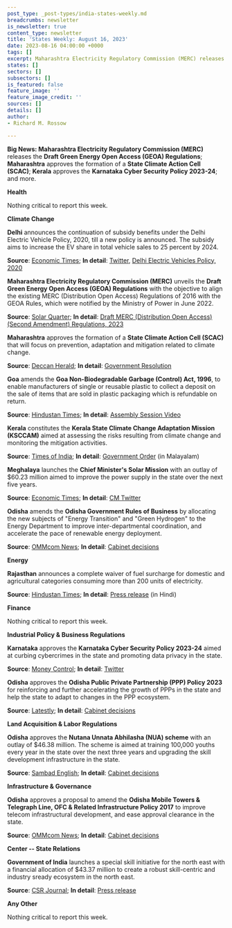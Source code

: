 ```yaml
---
post_type: _post-types/india-states-weekly.md
breadcrumbs: newsletter
is_newsletter: true
content_type: newsletter
title: 'States Weekly: August 16, 2023'
date: 2023-08-16 04:00:00 +0000
tags: []
excerpt: Maharashtra Electricity Regulatory Commission (MERC) releases the Draft Green Energy Open Access (GEOA) Regulations; Maharashtra approves the formation of a State Climate Action Cell (SCAC); Kerala constitutes the Kerala State Climate Change Adaptation Mission (KSCCAM); Karnataka approves the Karnataka Cyber Security Policy 2023-24; and more
states: []
sectors: []
subsectors: []
is_featured: false
feature_image: ''
feature_image_credit: ''
sources: []
details: []
author:
- Richard M. Rossow

---
```

**Big News: Maharashtra Electricity Regulatory Commission (MERC)** releases the **Draft Green Energy Open Access (GEOA) Regulations**; **Maharashtra** approves the formation of a **State Climate Action Cell (SCAC)**; **Kerala** approves the **Karnataka Cyber Security Policy 2023-24**; and more.

**Health**

Nothing critical to report this week. 

**Climate Change**

**Delhi** announces the continuation of subsidy benefits under the Delhi Electric Vehicle Policy, 2020, till a new policy is announced. The subsidy aims to increase the EV share in total vehicle sales to 25 percent by 2024. 

**Source**: [Economic Times](https://energy.economictimes.indiatimes.com/news/power/subsidy-under-existing-electric-vehicle-policy-to-continue-till-new-one-gets-notified-delhi-transport-minister/102517228); **In detail**: [Twitter](https://twitter.com/kgahlot/status/1689152732190633984?ref_src=twsrc%5Etfw), [Delhi Electric Vehicles Policy, 2020](https://allindiaev.com/wp-content/uploads/2022/05/Delhi-EV-Policy-07-08-2020.pdf)

**Maharashtra Electricity Regulatory Commission (MERC)** unveils the **Draft Green Energy Open Access (GEOA) Regulations** with the objective to align the existing MERC (Distribution Open Access) Regulations of 2016 with the GEOA Rules, which were notified by the Ministry of Power in June 2022. 

**Source**: [Solar Quarter](https://solarquarter.com/2023/08/10/merc-proposes-draft-regulations-for-green-energy-open-access-in-maharashtra/); **In detail**: [Draft MERC (Distribution Open Access) (Second Amendment) Regulations, 2023](https://merc.gov.in/wp-content/uploads/2023/08/Draft-EM-to-2nd-Amendment-DOA-Green-Energy-2023-5-1.pdf)

**Maharashtra** approves the formation of a **State Climate Action Cell (SCAC)** that will focus on prevention, adaptation and mitigation related to climate change. 

**Source**: [Deccan Herald](https://www.deccanherald.com/india/maharashtra/maharashtra-government-forms-climate-action-cell-2642047); **In detail**: [Government Resolution](https://acrobat.adobe.com/id/urn:aaid:sc:va6c2:1e7f0d96-7123-4b36-b380-e12189f8efa4)

**Goa** amends the **Goa Non-Biodegradable Garbage (Control) Act, 1996**, to enable manufacturers of single or reusable plastic to collect a deposit on the sale of items that are sold in plastic packaging which is refundable on return. 

**Source**: [Hindustan Times](https://www.hindustantimes.com/cities/others/goa-assembly-passes-amendment-to-encourage-return-of-plastic-packaging-for-refund-as-recycling-efforts-fail-101691594235904.html); **In detail**: [Assembly Session Video](https://www.youtube.com/watch?v=5G0NaVXYkFw)

**Kerala** constitutes the **Kerala State Climate Change Adaptation Mission (KSCCAM)** aimed at assessing the risks resulting from climate change and monitoring the mitigation activities. 

**Source**: [Times of India](https://timesofindia.indiatimes.com/city/thiruvananthapuram/kerala-forms-climate-change-adaptation-mission/articleshow/102568174.cms); **In detail**: [Government Order](https://kspcb.kerala.gov.in/assets/uploads/widget/notifications/ksccam-ORDER_04-08-2023.pdf) (in Malayalam)

**Meghalaya** launches the **Chief Minister's Solar Mission** with an outlay of $60.23 million aimed to improve the power supply in the state over the next five years. 

**Source**: [Economic Times](https://energy.economictimes.indiatimes.com/news/renewable/500-cr-solar-mission-to-help-power-starved-meghalaya/102667352); **In detail**: [CM Twitter](https://twitter.com/SangmaConrad/status/1689946514079232000)

**Odisha** amends the **Odisha Government Rules of Business** by allocating the new subjects of "Energy Transition" and "Green Hydrogen" to the Energy Department to improve inter-departmental coordination, and accelerate the pace of renewable energy deployment. 

**Source**: [OMMcom News](https://ommcomnews.com/odisha-news/odisha-cabinet-approves-proposal-to-allocate-new-subjects-to-energy-dept); **In detail**: [Cabinet decisions](https://cabinet.odisha.gov.in/UploadedDOC/41629_MEDIA_08%20GA%20&%20PG%2003.pdf)

**Energy**

**Rajasthan** announces a complete waiver of fuel surcharge for domestic and agricultural categories consuming more than 200 units of electricity. 

**Source**: [Hindustan Times](https://www.hindustantimes.com/cities/jaipur-news/rajasthan-cm-announces-complete-waiver-of-fuel-surcharge-for-domestic-and-agricultural-electricity-consumers-101691673871273.html); **In detail**: [Press release](https://dipr.rajasthan.gov.in/press-release-detail/119024/0) (in Hindi)

**Finance**

Nothing critical to report this week.

**Industrial Policy & Business Regulations**

**Karnataka** approves the **Karnataka Cyber Security Policy 2023-24** aimed at curbing cybercrimes in the state and promoting data privacy in the state. 

**Source**: [Money Control](https://www.moneycontrol.com/news/india/karnataka-govt-approves-cyber-security-policy-11152501.html); **In detail**: [Twitter](https://twitter.com/NsBoseraju/status/1689863930624237568)

**Odisha** approves the **Odisha Public Private Partnership (PPP) Policy 2023** for reinforcing and further accelerating the growth of PPPs in the state and help the state to adapt to changes in the PPP ecosystem. 

**Source**: [Latestly](https://www.latestly.com/agency-news/india-news-odisha-cabinet-approves-states-new-public-private-partnership-policy-5334820.html); **In detail**: [Cabinet decisions](https://cabinet.odisha.gov.in/UploadedDOC/41632_MEDIA_05%20Finance%2002.pdf)

**Land Acquisition & Labor Regulations**

**Odisha** approves the **Nutana Unnata Abhilasha (NUA) scheme** with an outlay of $46.38 million. The scheme is aimed at training 100,000 youths every year in the state over the next three years and upgrading the skill development infrastructure in the state. 

**Source**: [Sambad English](https://sambadenglish.com/odisha-cabinet-clears-nutana-unnata-abhilasha-scheme-for-skill-development-of-youths/); **In detail**: [Cabinet decisions](https://cabinet.odisha.gov.in/UploadedDOC/41620_MEDIA_A.A.1%20SD%20&%20TE.pdf)


**Infrastructure & Governance**

**Odisha** approves a proposal to amend the **Odisha Mobile Towers & Telegraph Line, OFC & Related Infrastructure Policy 2017** to improve telecom infrastructural development, and ease approval clearance in the state. 

**Source**: [OMMcom News](https://ommcomnews.com/odisha-news/odisha-cabinet-approves-new-right-of-way-rules-for-speedy-service-connectivity); **In detail**: [Cabinet decisions](https://cabinet.odisha.gov.in/UploadedDOC/41636_MEDIA_01%20E%20&%20IT.pdf)

**Center -- State Relations**

**Government of India** launches a special skill initiative for the north east with a financial allocation of $43.37 million to create a robust skill-centric and industry sready ecosystem in the north east. 

**Source**: [CSR Journal](https://thecsrjournal.in/government-skill-initiative-youths-north-east-india/); **In detail**: [Press release](https://pib.gov.in/PressReleaseIframePage.aspx?PRID=1946856)

**Any Other**

Nothing critical to report this week.
